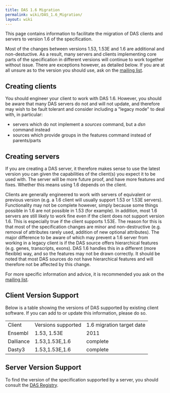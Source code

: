```yaml
---
title: DAS 1.6 Migration
permalink: wiki/DAS_1.6_Migration/
layout: wiki
---
```


This page contains information to facilitate the migration of DAS
clients and servers to version 1.6 of the specification.

Most of the changes between versions 1.53, 1.53E and 1.6 are additional
and non-destuctive. As a result, many servers and clients implementing
core parts of the specification in different versions will continue to
work together without issue. There are exceptions however, as detailed
below. If you are at all unsure as to the version you should use, ask on
the [mailing list](/wiki/BioDAS:Community_Portal "wikilink").

Creating clients
----------------

You should engineer your client to work with DAS 1.6. However, you
should be aware that many DAS servers do not and will not update, and
therefore may wish to be fault tolerant and consider including a "legacy
mode" to deal with, in particular:

-   servers which do not implement a *sources* command, but a *dsn*
    command instead
-   sources which provide groups in the features command instead of
    parents/parts

Creating servers
----------------

If you are creating a DAS server, it therefore makes sense to use the
latest version you can given the capabilities of the client(s) you
expect it to be used with. The server will be more future proof, and
have more features and fixes. Whether this means using 1.6 depends on
the client.

Clients are generally engineered to work with servers of equivalent or
previous version (e.g. a 1.6 client will usually support 1.53 or 1.53E
servers). Functionality may not be complete however, simply because some
things possible in 1.6 are not possible in 1.53 (for example). In
addition, most 1.6 servers are still likely to work fine even if the
client does not support version 1.6. This is especially true if the
client supports 1.53E. The reason for this is that most of the
specification changes are minor and non-destructive (e.g. removal of
attributes rarely used, addition of new optional attributes). The major
difference to be aware of which may prevent a 1.6 server from working in
a legacy client is if the DAS source offers hierarchical features (e.g.
genes, transcripts, exons). DAS 1.6 handles this in a different (more
flexible) way, and so the features may not be drawn correctly. It should
be noted that most DAS sources do not have hierarchical features and
will therefore not be affected by this change.

For more specific information and advice, it is recommended you ask on
the [mailing list](/wiki/BioDAS:Community_Portal "wikilink").

Client Version Support
----------------------

Below is a table showing the versions of DAS supported by existing
client software. If you can add to or update this information, please do
so.

|           |                    |                           |
|-----------|--------------------|---------------------------|
| Client    | Versions supported | 1.6 migration target date |
| Ensembl   | 1.53, 1.53E        | 2011                      |
| Dalliance | 1.53,1.53E,1.6     | complete                  |
| Dasty3    | 1.53,1.53E,1.6     | complete                  |

Server Version Support
----------------------

To find the version of the specification supported by a server, you
should consult the [DAS Registry](/wiki/DasRegistry "wikilink").
